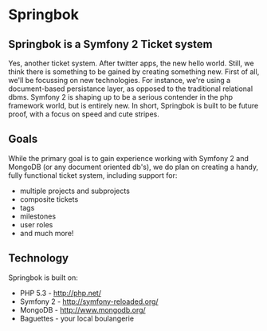 # Springbok

## Springbok is a Symfony 2 Ticket system

Yes, another ticket system. After twitter apps, the new hello world. Still, we think there is something to be gained by creating something new. First of all, we'll be focussing on new technologies. For instance, we're using a document-based persistance layer, as opposed to the traditional relational dbms. Symfony 2 is shaping up to be a serious contender in the php framework world, but is entirely new. In short, Springbok is built to be future proof, with a focus on speed and cute stripes.

## Goals

While the primary goal is to gain experience working with Symfony 2 and MongoDB
(or any document oriented db's), we do plan on creating a handy, fully
functional ticket system, including support for:

* multiple projects and subprojects
* composite tickets
* tags
* milestones
* user roles
* and much more!

## Technology

Springbok is built on:

* PHP 5.3 - http://php.net/
* Symfony 2 - http://symfony-reloaded.org/
* MongoDB - http://www.mongodb.org/
* Baguettes - your local boulangerie

